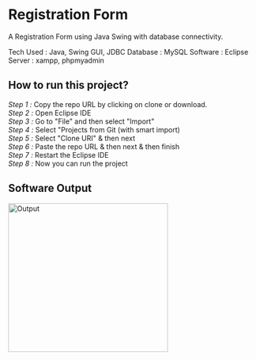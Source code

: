 # Registration Form
A Registration Form using Java Swing with database connectivity.

Tech Used : Java, Swing GUI, JDBC
Database : MySQL
Software : Eclipse
Server : xampp, phpmyadmin

## How to run this project?

*Step 1 :* Copy the repo URL by clicking on clone or download.<br>
*Step 2 :* Open Eclipse IDE<br>
*Step 3 :* Go to "File" and then select "Import"<br>
*Step 4 :* Select "Projects from Git (with smart import)<br>
*Step 5 :* Select "Clone URI" & then next<br>
*Step 6 :* Paste the repo URL & then next & then finish<br>
*Step 7 :* Restart the Eclipse IDE<br>
*Step 8 :* Now you can run the project<br>

## Software Output
<img src="https://github.com/jaigora24/Registration-Form/blob/main/Registration%20Form/outputs/output.PNG" alt="Output" width="80%" height="300">
